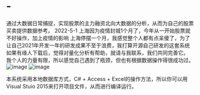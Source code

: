 # -
通过大数据日常捕捉，实现股票的主力融资北向大数据的分析，从而为自己的股票买卖提供数据参考。
2022-5-1 上海因为疫情封城1个月了，今年从一开始股票就不好操作，加上疫情的影响
上海停摆一个月，我感觉整个人都有点呆傻了，为了让自己2021年开发一年的研发成果不至于浪费，我打算开源自己研发的这套系统
如果有缘人下载后，觉得对量化分析有帮助，就请与我联系，我们共同完善它。
我个人的力量有限，所以感觉自己遇到了瓶颈，但也有根据数据操作得很成功过。
![image](https://user-images.githubusercontent.com/34512910/166452975-8993cf26-f718-41ad-9ad5-5cbcd3f23d57.png)
![image](https://user-images.githubusercontent.com/34512910/166453131-fec229a0-f6e1-4893-af85-5f3e63dbb5b4.png)

本系统采用本地数据库方式，C# + Access + Excel的操作方法，所以你可以用Visual Stuio 2015来打开项目文件，从而进行编译运行。
